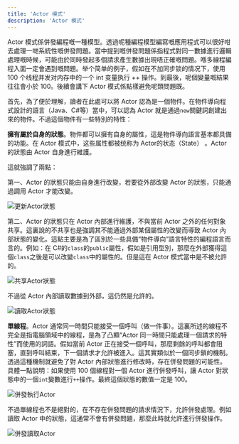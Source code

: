 ```yaml
---
title: 'Actor 模式'
description: 'Actor 模式'
---
```


Actor 模式係併發編程嘅一種模型。透過呢種編程模型編寫嘅應用程式可以很好咁去處理一哋系統性嘅併發問題。當中提到嘅併發問題係指程式對同一數據進行邏輯處理嘅時候，可能由於同時發起多個請求產生數據出現唔正確嘅問題。喺多線程編程入面一定會遇到嘅問題。举个简单的例子，假如在不加同步锁的情况下，使用 100 个线程并发对内存中的一个 int 变量执行 ++ 操作。到最後，呢個變量嘅結果往往會小於 100。後續會講下 Actor 模式係點樣避免呢類問題既。

首先，為了便於理解，讀者在此處可以將 Actor 認為是一個物件。在物件導向程式設計的語言（Java、C#等）當中，可以認為 Actor 就是通過`new`關鍵詞創建出來的物件。不過這個物件有一些特別的特性：

**擁有屬於自身的狀態**。物件都可以擁有自身的屬性，這是物件導向語言基本都具備的功能。在 Actor 模式中，这些属性都被统称为 Actor的状态（State） 。Actor 的狀態由 Actor 自身進行維護。

這就強調了兩點：

第一、Actor 的狀態只能由自身進行改變，若要從外部改變 Actor 的狀態，只能通過調用 Actor 才能改變。

![更新Actor狀態](/images/20190226-001.gif)

第二、Actor 的狀態只在 Actor 內部進行維護，不與當前 Actor 之外的任何對象共享。這裏說的不共享也是強調其不能通過外部某個屬性的改變而導致 Actor 內部狀態的變化。這點主要是為了區別於一些具備“物件導向”語言特性的編程語言而言的。例如：在 C#的`class`的`public`屬性，假如是引用型別，那麼在外部獲得這個`class`之後是可以改變`class`中的屬性的。但是這在 Actor 模式當中是不被允許的。

![共享Actor狀態](/images/20190226-003.gif)

不過從 Actor 內部讀取數據到外部，這仍然是允許的。

![讀取Actor狀態](/images/20190226-002.gif)

**單線程**。Actor 通常同一時間只能接受一個呼叫（做一件事）。這裏所述的線程不完全是指電腦領域中的線程，是為了凸顯“Actor 同一時間只能處理一個請求的特性”而使用的詞語。假如當前 Actor 正在接受一個呼叫，那麼剩餘的呼叫都會阻塞，直到呼叫結束，下一個請求才允許被進入。這其實類似於一個同步鎖的機制。透過這種機制就避免了對 Actor 內部狀態進行修改時，存在併發問題的可能性。具體一點說明：如果使用 100 個線程對一個 Actor 進行併發呼叫，讓 Actor 對狀態中的一個`int`變數進行`++`操作。最終這個狀態的數值一定是 100。

![併發執行Actor](/images/20190226-004.gif)

不過單線程也不是絕對的，在不存在併發問題的請求情況下，允許併發處理。例如讀取 Actor 中的狀態，這通常不會有併發問題，那麼此時就允許進行併發操作。

![併發讀取Actor](/images/20190226-005.gif)
